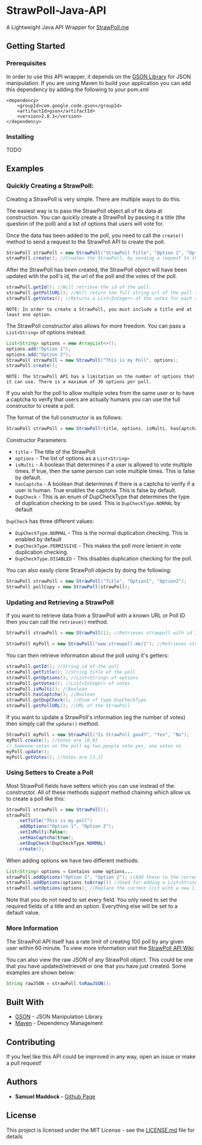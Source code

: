 # StrawPoll-Java-API
A Lightweight Java API Wrapper for [StrawPoll.me](http://www.strawpoll.me)

## Getting Started

### Prerequisites

In order to use this API wrapper, it depends on the [GSON Library](https://github.com/google/gson) for JSON manipulation. If you are using Maven to build
your application you can add this dependency by adding the following to your pom.xml

```
<dependency>
    <groupId>com.google.code.gson</groupId>
    <artifactId>gson</artifactId>
    <version>2.8.1</version>
</dependency>
```

### Installing

TODO

## Examples

### Quickly Creating a StrawPoll:

Creating a StrawPoll is very simple. There are multiple ways to do this. 


The easiest way is to pass the StrawPoll object all of its data at construction. You can quickly create a StrawPoll by passing it a title (the question of the poll) and a list of options that users will vote for. 

Once the data has been added to the poll, you need to call the ```create()``` method to send a request to the StrawPoll API to create the poll.

```java
StrawPoll strawPoll = new StrawPoll("StrawPoll Title", "Option 1", "Option 2");
strawPoll.create(); //Creates the StrawPoll, by sending a request to the API
```
After the StrawPoll has been created, the StrawPoll object will have been updated with the poll's id, the url of the poll and the votes of the poll.

```java
strawPoll.getId(); //Will retrieve the id of the poll.
strawPoll.getPollURL(); //Will return the full string url of the poll that has been created. You can view this poll in your browser.
strawPoll.getVotes(); //Returns a List<Integer> of the votes for each option. Obviously after creation these are all 0.
```
```NOTE: In order to create a StrawPoll, you must include a title and at least one option.```

The StrawPoll constructor also allows for more freedom. You can pass a ```List<String>``` of options instead. 
```java
List<String> options = new ArrayList<>();
options.add("Option 1");
options.add("Option 2");
StrawPoll strawPoll = new StrawPoll("This is my Poll", options);
strawPoll.create();
```
```NOTE: The StrawPoll API has a limitation on the number of options that it can use. There is a maximum of 30 options per poll.```

If you wish for the poll to allow multiple votes from the same user or to have a captcha to verify that users are actually humans you can use the full constructor to create a poll.

The format of the full constructor is as follows:
```java
StrawPoll strawPoll = new StrawPoll(title, options, isMulti, hasCaptcha, DupCheck)
```
Constructor Parameters:

* ```title``` - The title of the  StrawPoll
* ```options``` - The list of options as a ```List<String>```
* ```isMulti``` - A boolean that determines if a user is allowed to vote multiple times. If true, then the same person can vote multiple times. This is false by default.
* ```hasCaptcha``` - A boolean that determines if there is a captcha to verify if a user is human. True enables the captcha. This is false by default.
* ```DupCheck``` - This is an enum of DupCheckType that determines the type of duplication checking to be used. This is ```DupCheckType.NORMAL``` by default

```DupCheck``` has three different values:
* ```DupCheckType.NORMAL``` - This is the normal duplication checking. This is enabled by default
* ```DupCheckType.PERMISSIVE``` - This makes the poll more lenient in vote duplication checking.
* ```DupCheckType.DISABLED``` - This disables duplication checking for the poll.

You can also easily clone StrawPoll objects by doing the following:
```java
StrawPoll strawPoll = new StrawPoll("Title", "Option1", "Option2");
StrawPoll pollCopy = new StrawPoll(strawPoll);
```

### Updating and Retrieving a StrawPoll

If you want to retrieve data from a StrawPoll with a known URL or Poll ID then you can call the ```retrieve()``` method.

```java
StrawPoll strawPoll = new StrawPoll(1); //Retrieves strawpoll with id 1

StrawPoll myPoll = new StrawPoll("www.strawpoll.me/1"); //Retrieves strawpoll with id 1
```

You can then retrieve information about the poll using it's getters:
```java
strawPoll.getId(); //String id of the poll
strawPoll.getTitle(); //String title of the poll
strawPoll.getOptions(); //List<String> of options
strawPoll.getVotes(); //List<Integer> of votes
strawPoll.isMulti(); //Boolean
strawPoll.hasCaptcha(); //Boolean
strawPoll.getDupCheck(); //Enum of type DupCheckType
strawPoll.getPollURL(); //URL of the StrawPoll
```

If you want to update a StrawPoll's information (eg the number of votes) then simply call the ```update()``` method.

```java
StrawPoll myPoll = new StrawPoll("Is StrawPoll good?", "Yes", "No");
myPoll.create(); //Votes are [0,0]
// Someone votes on the poll eg two people vote yes, one votes no
myPoll.update();
myPoll.getVotes(); //Votes are [2,1]
```

### Using Setters to Create a Poll

Most StrawPoll fields have setters which you can use instead of the constructor. 
All of these methods support method chaining which allow us to create a poll like this:

```java
StrawPoll strawPoll = new StrawPoll();
strawPoll
    .setTitle("This is my poll")
    .addOptions("Option 1", "Option 2");
    .setIsMulti(false);
    .setHasCaptcha(true);
    .setDupCheck(DupCheckType.NORMAL)
    .create();
```
When adding options we have two different methods:
```java
List<String> options = Contains some options...
strawPoll.addOptions("Option 1", "Option 2"); //Add these to the current options already added.
strawPoll.addOptions(options.toArray()) //Used for adding a List<String> to the current options list
strawPoll.setOptions(options); //Replace the current list with a new list
```

Note that you do not need to set every field. You only need to set the required fields of a title and an option. Everything else will be set to a default value.

### More Information
The StrawPoll API itself has a rate limit of creating 100 poll by any given user within 60 minute. To view more information visit the [StrawPoll API Wiki](https://github.com/strawpoll/strawpoll/wiki/API)

You can also view the raw JSON of any StrawPoll object. This could be one that you have updated/retrieved or one that you have just created. Some examples are shown below:
```java
String rawJSON = strawPoll.toRawJSON();
```
## Built With

* [GSON](http://www.dropwizard.io/1.0.2/docs/) - JSON Manipulation Library
* [Maven](https://maven.apache.org/) - Dependency Management

## Contributing

If you feel like this API could be improved in any way, open an issue or make a pull request!

## Authors

* **Samuel Maddock -** [Github Page](https://github.com/Samuel-Maddock)

## License

This project is licensed under the MIT License - see the [LICENSE.md](LICENSE.md) file for details
